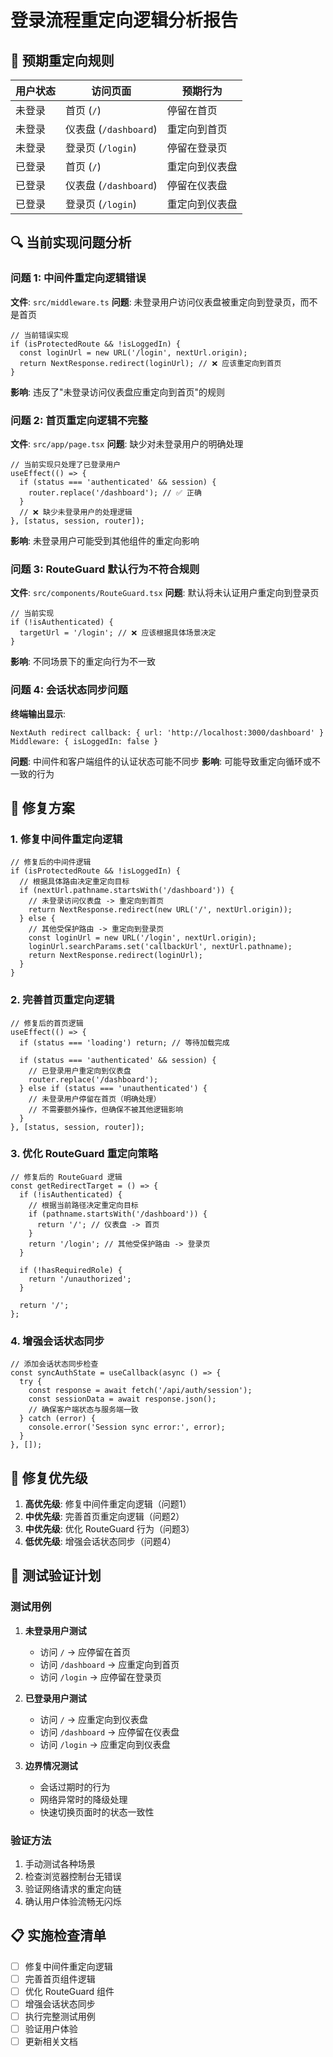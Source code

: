 # 登录流程重定向逻辑分析报告

## 🎯 预期重定向规则

| 用户状态 | 访问页面 | 预期行为 |
|----------|----------|----------|
| 未登录 | 首页 (`/`) | 停留在首页 |
| 未登录 | 仪表盘 (`/dashboard`) | 重定向到首页 |
| 未登录 | 登录页 (`/login`) | 停留在登录页 |
| 已登录 | 首页 (`/`) | 重定向到仪表盘 |
| 已登录 | 仪表盘 (`/dashboard`) | 停留在仪表盘 |
| 已登录 | 登录页 (`/login`) | 重定向到仪表盘 |

## 🔍 当前实现问题分析

### 问题 1: 中间件重定向逻辑错误

**文件**: `src/middleware.ts`
**问题**: 未登录用户访问仪表盘被重定向到登录页，而不是首页

```tsx
// 当前错误实现
if (isProtectedRoute && !isLoggedIn) {
  const loginUrl = new URL('/login', nextUrl.origin);
  return NextResponse.redirect(loginUrl); // ❌ 应该重定向到首页
}
```

**影响**: 违反了"未登录访问仪表盘应重定向到首页"的规则

### 问题 2: 首页重定向逻辑不完整

**文件**: `src/app/page.tsx`
**问题**: 缺少对未登录用户的明确处理

```tsx
// 当前实现只处理了已登录用户
useEffect(() => {
  if (status === 'authenticated' && session) {
    router.replace('/dashboard'); // ✅ 正确
  }
  // ❌ 缺少未登录用户的处理逻辑
}, [status, session, router]);
```

**影响**: 未登录用户可能受到其他组件的重定向影响

### 问题 3: RouteGuard 默认行为不符合规则

**文件**: `src/components/RouteGuard.tsx`
**问题**: 默认将未认证用户重定向到登录页

```tsx
// 当前实现
if (!isAuthenticated) {
  targetUrl = '/login'; // ❌ 应该根据具体场景决定
}
```

**影响**: 不同场景下的重定向行为不一致

### 问题 4: 会话状态同步问题

**终端输出显示**:
```
NextAuth redirect callback: { url: 'http://localhost:3000/dashboard' }
Middleware: { isLoggedIn: false }
```

**问题**: 中间件和客户端组件的认证状态可能不同步
**影响**: 可能导致重定向循环或不一致的行为

## 🔧 修复方案

### 1. 修复中间件重定向逻辑

```tsx
// 修复后的中间件逻辑
if (isProtectedRoute && !isLoggedIn) {
  // 根据具体路由决定重定向目标
  if (nextUrl.pathname.startsWith('/dashboard')) {
    // 未登录访问仪表盘 -> 重定向到首页
    return NextResponse.redirect(new URL('/', nextUrl.origin));
  } else {
    // 其他受保护路由 -> 重定向到登录页
    const loginUrl = new URL('/login', nextUrl.origin);
    loginUrl.searchParams.set('callbackUrl', nextUrl.pathname);
    return NextResponse.redirect(loginUrl);
  }
}
```

### 2. 完善首页重定向逻辑

```tsx
// 修复后的首页逻辑
useEffect(() => {
  if (status === 'loading') return; // 等待加载完成
  
  if (status === 'authenticated' && session) {
    // 已登录用户重定向到仪表盘
    router.replace('/dashboard');
  } else if (status === 'unauthenticated') {
    // 未登录用户停留在首页（明确处理）
    // 不需要额外操作，但确保不被其他逻辑影响
  }
}, [status, session, router]);
```

### 3. 优化 RouteGuard 重定向策略

```tsx
// 修复后的 RouteGuard 逻辑
const getRedirectTarget = () => {
  if (!isAuthenticated) {
    // 根据当前路径决定重定向目标
    if (pathname.startsWith('/dashboard')) {
      return '/'; // 仪表盘 -> 首页
    }
    return '/login'; // 其他受保护路由 -> 登录页
  }
  
  if (!hasRequiredRole) {
    return '/unauthorized';
  }
  
  return '/';
};
```

### 4. 增强会话状态同步

```tsx
// 添加会话状态同步检查
const syncAuthState = useCallback(async () => {
  try {
    const response = await fetch('/api/auth/session');
    const sessionData = await response.json();
    // 确保客户端状态与服务端一致
  } catch (error) {
    console.error('Session sync error:', error);
  }
}, []);
```

## 🎯 修复优先级

1. **高优先级**: 修复中间件重定向逻辑（问题1）
2. **中优先级**: 完善首页重定向逻辑（问题2）
3. **中优先级**: 优化 RouteGuard 行为（问题3）
4. **低优先级**: 增强会话状态同步（问题4）

## 🧪 测试验证计划

### 测试用例

1. **未登录用户测试**
   - 访问 `/` -> 应停留在首页
   - 访问 `/dashboard` -> 应重定向到首页
   - 访问 `/login` -> 应停留在登录页

2. **已登录用户测试**
   - 访问 `/` -> 应重定向到仪表盘
   - 访问 `/dashboard` -> 应停留在仪表盘
   - 访问 `/login` -> 应重定向到仪表盘

3. **边界情况测试**
   - 会话过期时的行为
   - 网络异常时的降级处理
   - 快速切换页面时的状态一致性

### 验证方法

1. 手动测试各种场景
2. 检查浏览器控制台无错误
3. 验证网络请求的重定向链
4. 确认用户体验流畅无闪烁

## 📋 实施检查清单

- [ ] 修复中间件重定向逻辑
- [ ] 完善首页组件逻辑
- [ ] 优化 RouteGuard 组件
- [ ] 增强会话状态同步
- [ ] 执行完整测试用例
- [ ] 验证用户体验
- [ ] 更新相关文档